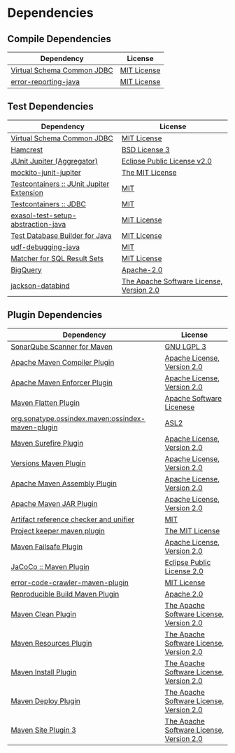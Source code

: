 <!-- @formatter:off -->
# Dependencies

## Compile Dependencies

| Dependency                      | License          |
| ------------------------------- | ---------------- |
| [Virtual Schema Common JDBC][0] | [MIT License][1] |
| [error-reporting-java][2]       | [MIT License][3] |

## Test Dependencies

| Dependency                                      | License                                        |
| ----------------------------------------------- | ---------------------------------------------- |
| [Virtual Schema Common JDBC][0]                 | [MIT License][1]                               |
| [Hamcrest][4]                                   | [BSD License 3][5]                             |
| [JUnit Jupiter (Aggregator)][6]                 | [Eclipse Public License v2.0][7]               |
| [mockito-junit-jupiter][8]                      | [The MIT License][9]                           |
| [Testcontainers :: JUnit Jupiter Extension][10] | [MIT][11]                                      |
| [Testcontainers :: JDBC][10]                    | [MIT][11]                                      |
| [exasol-test-setup-abstraction-java][12]        | [MIT License][13]                              |
| [Test Database Builder for Java][14]            | [MIT License][15]                              |
| [udf-debugging-java][16]                        | [MIT][17]                                      |
| [Matcher for SQL Result Sets][18]               | [MIT License][19]                              |
| [BigQuery][20]                                  | [Apache-2.0][21]                               |
| [jackson-databind][22]                          | [The Apache Software License, Version 2.0][23] |

## Plugin Dependencies

| Dependency                                              | License                                        |
| ------------------------------------------------------- | ---------------------------------------------- |
| [SonarQube Scanner for Maven][24]                       | [GNU LGPL 3][25]                               |
| [Apache Maven Compiler Plugin][26]                      | [Apache License, Version 2.0][21]              |
| [Apache Maven Enforcer Plugin][27]                      | [Apache License, Version 2.0][21]              |
| [Maven Flatten Plugin][28]                              | [Apache Software Licenese][23]                 |
| [org.sonatype.ossindex.maven:ossindex-maven-plugin][29] | [ASL2][23]                                     |
| [Maven Surefire Plugin][30]                             | [Apache License, Version 2.0][21]              |
| [Versions Maven Plugin][31]                             | [Apache License, Version 2.0][21]              |
| [Apache Maven Assembly Plugin][32]                      | [Apache License, Version 2.0][21]              |
| [Apache Maven JAR Plugin][33]                           | [Apache License, Version 2.0][21]              |
| [Artifact reference checker and unifier][34]            | [MIT][17]                                      |
| [Project keeper maven plugin][35]                       | [The MIT License][36]                          |
| [Maven Failsafe Plugin][37]                             | [Apache License, Version 2.0][21]              |
| [JaCoCo :: Maven Plugin][38]                            | [Eclipse Public License 2.0][39]               |
| [error-code-crawler-maven-plugin][40]                   | [MIT License][41]                              |
| [Reproducible Build Maven Plugin][42]                   | [Apache 2.0][23]                               |
| [Maven Clean Plugin][43]                                | [The Apache Software License, Version 2.0][23] |
| [Maven Resources Plugin][44]                            | [The Apache Software License, Version 2.0][23] |
| [Maven Install Plugin][45]                              | [The Apache Software License, Version 2.0][23] |
| [Maven Deploy Plugin][46]                               | [The Apache Software License, Version 2.0][23] |
| [Maven Site Plugin 3][47]                               | [The Apache Software License, Version 2.0][23] |

[0]: https://github.com/exasol/virtual-schema-common-jdbc/
[1]: https://github.com/exasol/virtual-schema-common-jdbc/blob/main/LICENSE
[2]: https://github.com/exasol/error-reporting-java/
[3]: https://github.com/exasol/error-reporting-java/blob/main/LICENSE
[4]: http://hamcrest.org/JavaHamcrest/
[5]: http://opensource.org/licenses/BSD-3-Clause
[6]: https://junit.org/junit5/
[7]: https://www.eclipse.org/legal/epl-v20.html
[8]: https://github.com/mockito/mockito
[9]: https://github.com/mockito/mockito/blob/main/LICENSE
[10]: https://testcontainers.org
[11]: http://opensource.org/licenses/MIT
[12]: https://github.com/exasol/exasol-test-setup-abstraction-java/
[13]: https://github.com/exasol/exasol-test-setup-abstraction-java/blob/main/LICENSE
[14]: https://github.com/exasol/test-db-builder-java/
[15]: https://github.com/exasol/test-db-builder-java/blob/main/LICENSE
[16]: https://github.com/exasol/udf-debugging-java/
[17]: https://opensource.org/licenses/MIT
[18]: https://github.com/exasol/hamcrest-resultset-matcher/
[19]: https://github.com/exasol/hamcrest-resultset-matcher/blob/main/LICENSE
[20]: https://github.com/googleapis/java-bigquery
[21]: https://www.apache.org/licenses/LICENSE-2.0.txt
[22]: http://github.com/FasterXML/jackson
[23]: http://www.apache.org/licenses/LICENSE-2.0.txt
[24]: http://sonarsource.github.io/sonar-scanner-maven/
[25]: http://www.gnu.org/licenses/lgpl.txt
[26]: https://maven.apache.org/plugins/maven-compiler-plugin/
[27]: https://maven.apache.org/enforcer/maven-enforcer-plugin/
[28]: https://www.mojohaus.org/flatten-maven-plugin/
[29]: https://sonatype.github.io/ossindex-maven/maven-plugin/
[30]: https://maven.apache.org/surefire/maven-surefire-plugin/
[31]: http://www.mojohaus.org/versions-maven-plugin/
[32]: https://maven.apache.org/plugins/maven-assembly-plugin/
[33]: https://maven.apache.org/plugins/maven-jar-plugin/
[34]: https://github.com/exasol/artifact-reference-checker-maven-plugin
[35]: https://github.com/exasol/project-keeper/
[36]: https://github.com/exasol/project-keeper/blob/main/LICENSE
[37]: https://maven.apache.org/surefire/maven-failsafe-plugin/
[38]: https://www.jacoco.org/jacoco/trunk/doc/maven.html
[39]: https://www.eclipse.org/legal/epl-2.0/
[40]: https://github.com/exasol/error-code-crawler-maven-plugin/
[41]: https://github.com/exasol/error-code-crawler-maven-plugin/blob/main/LICENSE
[42]: http://zlika.github.io/reproducible-build-maven-plugin
[43]: http://maven.apache.org/plugins/maven-clean-plugin/
[44]: http://maven.apache.org/plugins/maven-resources-plugin/
[45]: http://maven.apache.org/plugins/maven-install-plugin/
[46]: http://maven.apache.org/plugins/maven-deploy-plugin/
[47]: http://maven.apache.org/plugins/maven-site-plugin/
